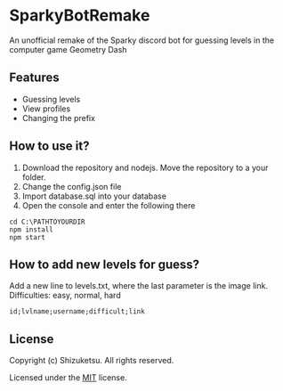 # SparkyBotRemake

An unofficial remake of the Sparky discord bot for guessing levels in the computer game Geometry Dash

## Features
- Guessing levels
- View profiles
- Changing the prefix

## How to use it?
1. Download the repository and nodejs. Move the repository to a your folder.
2. Change the config.json file
3. Import database.sql into your database
4. Open the console and enter the following there
```
cd C:\PATHTOYOURDIR
npm install
npm start
```

## How to add new levels for guess?
Add a new line to levels.txt, where the last parameter is the image link. Difficulties: easy, normal, hard

```
id;lvlname;username;difficult;link
```

## License
Copyright (c) Shizuketsu. All rights reserved.

Licensed under the [MIT](LICENSE.md) license.

